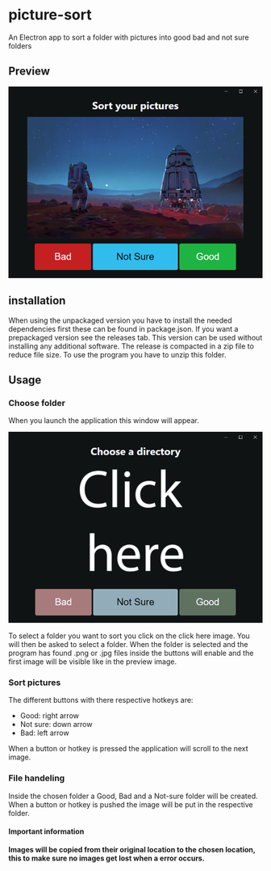# picture-sort
An Electron app to sort a folder with pictures into good bad and not sure folders


## Preview

![Image of GUI](https://github.com/Matts-vdp/picture-sort/blob/main/pics/Screenshot.png)

## installation
When using the unpackaged version you have to install the needed dependencies first these can be found in package.json.
If you want a prepackaged version see the releases tab.
This version can be used without installing any additional software.
The release is compacted in a zip file to reduce file size. To use the program you have to unzip this folder.

## Usage
### Choose folder
When you launch the application this window will appear.

![Image of GUI](https://github.com/Matts-vdp/picture-sort/blob/main/pics/Screenshot2.png)

To select a folder you want to sort you click on the click here image.
You will then be asked to select a folder.
When the folder is selected and the program has found .png or .jpg files inside 
the buttons will enable and the first image will be visible like in the preview image.

### Sort pictures
The different buttons with there respective hotkeys are:
* Good: right arrow
* Not sure: down arrow
* Bad: left arrow

When a button or hotkey is pressed the application will scroll to the next image.

### File handeling
Inside the chosen folder a Good, Bad and a Not-sure folder will be created.
When a button or hotkey is pushed the image will be put in the respective folder.

#### Important information
**Images will be copied from their original location to the chosen location, this to make sure no images get lost when a error occurs.**

